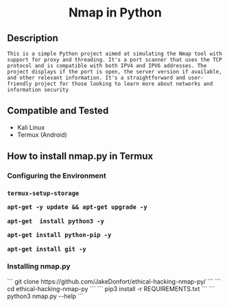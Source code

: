 <h1 align="center">Nmap in Python</h1>

<h2>Description</h2>

<p>

    This is a simple Python project aimed at simulating the Nmap tool with support for proxy and threading. It's a port scanner that uses the TCP protocol and is compatible with both IPV4 and IPV6 addresses. The project displays if the port is open, the server version if available, and other relevant information. It's a straightforward and user-friendly project for those looking to learn more about networks and information security

</p>

<h2>Compatible and Tested</h2>

<ul>

  <li>Kali Linux</li>

  <li>Termux (Android)</li>

</ul>

<h2>How to install nmap.py in Termux</h2>

<h3>Configuring the Environment<h3>


```
termux-setup-storage
```
```
apt-get -y update && apt-get upgrade -y
```
```
apt-get  install python3 -y
```
```
apt-get install python-pip -y
```
```
apt-get install git -y
```
<h3>Installing nmap.py</h3>
```
git clone https://github.com/JakeDonfort/ethical-hacking-nmap-py/
```
```
cd ethical-hacking-nmap-py
```
```
pip3 install -r REQUIREMENTS.txt
```
```
python3 nmap.py --help
```
